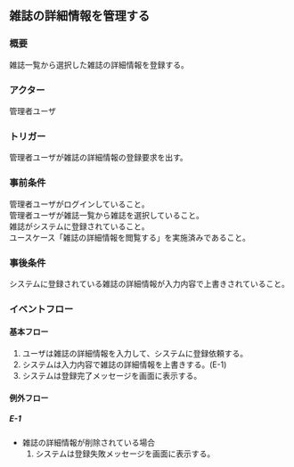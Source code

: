 ## 雑誌の詳細情報を管理する

### 概要
雑誌一覧から選択した雑誌の詳細情報を登録する。

### アクター
管理者ユーザ

### トリガー
管理者ユーザが雑誌の詳細情報の登録要求を出す。

### 事前条件
管理者ユーザがログインしていること。  
管理者ユーザが雑誌一覧から雑誌を選択していること。  
雑誌がシステムに登録されていること。  
ユースケース「雑誌の詳細情報を閲覧する」を実施済みであること。  

### 事後条件
システムに登録されている雑誌の詳細情報が入力内容で上書きされていること。

### イベントフロー
#### 基本フロー
1. ユーザは雑誌の詳細情報を入力して、システムに登録依頼する。
1. システムは入力内容で雑誌の詳細情報を上書きする。(E-1)
1. システムは登録完了メッセージを画面に表示する。

#### 例外フロー
##### E-1
- 雑誌の詳細情報が削除されている場合
  1. システムは登録失敗メッセージを画面に表示する。
